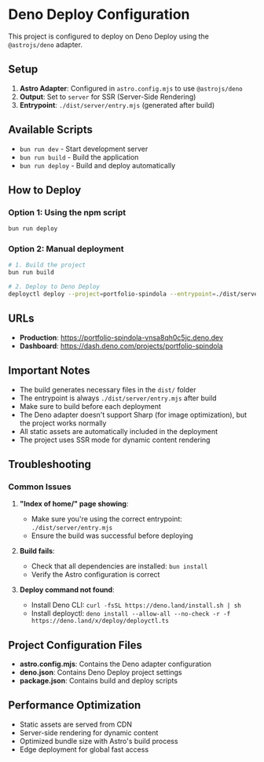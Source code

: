 # Deno Deploy Configuration

This project is configured to deploy on Deno Deploy using the `@astrojs/deno` adapter.

## Setup

1. **Astro Adapter**: Configured in `astro.config.mjs` to use `@astrojs/deno`
2. **Output**: Set to `server` for SSR (Server-Side Rendering)
3. **Entrypoint**: `./dist/server/entry.mjs` (generated after build)

## Available Scripts

- `bun run dev` - Start development server
- `bun run build` - Build the application
- `bun run deploy` - Build and deploy automatically

## How to Deploy

### Option 1: Using the npm script
```bash
bun run deploy
```

### Option 2: Manual deployment
```bash
# 1. Build the project
bun run build

# 2. Deploy to Deno Deploy
deployctl deploy --project=portfolio-spindola --entrypoint=./dist/server/entry.mjs
```

## URLs

- **Production**: https://portfolio-spindola-vnsa8qh0c5jc.deno.dev
- **Dashboard**: https://dash.deno.com/projects/portfolio-spindola

## Important Notes

- The build generates necessary files in the `dist/` folder
- The entrypoint is always `./dist/server/entry.mjs` after build
- Make sure to build before each deployment
- The Deno adapter doesn't support Sharp (for image optimization), but the project works normally
- All static assets are automatically included in the deployment
- The project uses SSR mode for dynamic content rendering

## Troubleshooting

### Common Issues

1. **"Index of home/" page showing**: 
   - Make sure you're using the correct entrypoint: `./dist/server/entry.mjs`
   - Ensure the build was successful before deploying

2. **Build fails**:
   - Check that all dependencies are installed: `bun install`
   - Verify the Astro configuration is correct

3. **Deploy command not found**:
   - Install Deno CLI: `curl -fsSL https://deno.land/install.sh | sh`
   - Install deployctl: `deno install --allow-all --no-check -r -f https://deno.land/x/deploy/deployctl.ts`

## Project Configuration Files

- **astro.config.mjs**: Contains the Deno adapter configuration
- **deno.json**: Contains Deno Deploy project settings
- **package.json**: Contains build and deploy scripts

## Performance Optimization

- Static assets are served from CDN
- Server-side rendering for dynamic content
- Optimized bundle size with Astro's build process
- Edge deployment for global fast access

